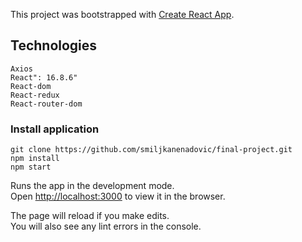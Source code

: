 This project was bootstrapped with [Create React App](https://github.com/facebook/create-react-app).

## Technologies

    Axios 
    React": 16.8.6"
    React-dom 
    React-redux
    React-router-dom  

### Install application
    git clone https://github.com/smiljkanenadovic/final-project.git
    npm install 
    npm start

Runs the app in the development mode.<br>
Open [http://localhost:3000](http://localhost:3000) to view it in the browser.

The page will reload if you make edits.<br>
You will also see any lint errors in the console.



